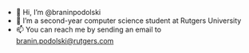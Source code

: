 - 👋 Hi, I’m @braninpodolski
- 🌱 I’m a second-year computer science student at Rutgers University
- 📫 You can reach me by sending an email to branin.podolski@rutgers.com

<!---
braninpodolski/braninpodolski is a ✨ special ✨ repository because its `README.md` (this file) appears on your GitHub profile.
You can click the Preview link to take a look at your changes.
--->
